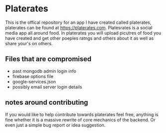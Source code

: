 # Platerates

This is the offical repository for an app I have created called platerates, platerates can be found at https://platerates.com. Platesrates is a social media app all around food. In platerates you will upload picutres of food you have created and get other poeples ratngs and others about it as well as share your's on others. 

## Files that are compromised
 - past mongodb admin login info  
 - firebase options file  
 - google-services.json
 - possibly email server login details

## notes around contributing

If you would like to help contribute towards platerates feel free, anything is fine whether it is a massive rewrite of core mechanics of the backend. Or even just a simple bug report or idea suggestion. 
